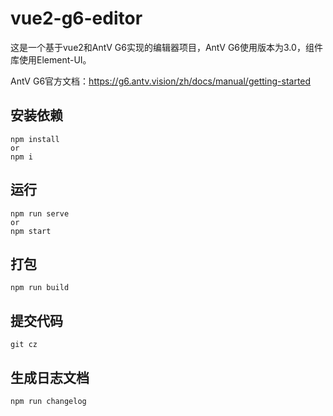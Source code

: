 # vue2-g6-editor
这是一个基于vue2和AntV G6实现的编辑器项目，AntV G6使用版本为3.0，组件库使用Element-UI。

AntV G6官方文档：https://g6.antv.vision/zh/docs/manual/getting-started

## 安装依赖
```
npm install
or
npm i
```

## 运行
```
npm run serve
or
npm start
```

## 打包
```
npm run build
```

## 提交代码
```
git cz
```

## 生成日志文档
```
npm run changelog
```
